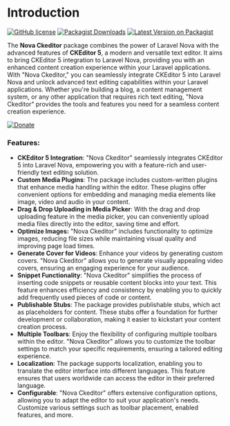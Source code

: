 # Introduction

[<img src="https://img.shields.io/github/license/mostafaznv/nova-ckeditor?style=flat-square" alt="GitHub license" data-size="original">](https://github.com/mostafaznv/nova-ckeditor/blob/master/LICENSE) [![Packagist Downloads](https://img.shields.io/packagist/dt/mostafaznv/nova-ckeditor?style=flat-square)](https://packagist.org/packages/mostafaznv/nova-ckeditor) [<img src="https://img.shields.io/packagist/v/mostafaznv/nova-ckeditor.svg?style=flat-square" alt="Latest Version on Packagist" data-size="original">](https://packagist.org/packages/mostafaznv/nova-ckeditor)



The **Nova Ckeditor** package combines the power of Laravel Nova with the advanced features of **CKEditor 5**, a modern and versatile text editor. It aims to bring CKEditor 5 integration to Laravel Nova, providing you with an enhanced content creation experience within your Laravel applications.\
With "Nova Ckeditor," you can seamlessly integrate CKEditor 5 into Laravel Nova and unlock advanced text editing capabilities within your Laravel applications. Whether you're building a blog, a content management system, or any other application that requires rich text editing, "Nova Ckeditor" provides the tools and features you need for a seamless content creation experience.

[<img src="https://mostafaznv.github.io/donate/donate.svg" alt="Donate" data-size="original">](https://mostafaznv.github.io/donate)





### Features:

* **CKEditor 5 Integration**: "Nova Ckeditor" seamlessly integrates CKEditor 5 into Laravel Nova, empowering you with a feature-rich and user-friendly text editing solution.
* **Custom Media Plugins**: The package includes custom-written plugins that enhance media handling within the editor. These plugins offer convenient options for embedding and managing media elements like image, video and audio in your content.
* **Drag & Drop Uploading in Media Picker**: With the drag and drop uploading feature in the media picker, you can conveniently upload media files directly into the editor, saving time and effort.
* **Optimize Images:** "Nova Ckeditor" includes functionality to optimize images, reducing file sizes while maintaining visual quality and improving page load times.
* **Generate Cover for Videos**: Enhance your videos by generating custom covers. "Nova Ckeditor" allows you to generate visually appealing video covers, ensuring an engaging experience for your audience.
* **Snippet Functionality**: "Nova Ckeditor" simplifies the process of inserting code snippets or reusable content blocks into your text. This feature enhances efficiency and consistency by enabling you to quickly add frequently used pieces of code or content.
* **Publishable Stubs**: The package provides publishable stubs, which act as placeholders for content. These stubs offer a foundation for further development or collaboration, making it easier to kickstart your content creation process.
* **Multiple Toolbars**: Enjoy the flexibility of configuring multiple toolbars within the editor. "Nova Ckeditor" allows you to customize the toolbar settings to match your specific requirements, ensuring a tailored editing experience.
* **Localization**: The package supports localization, enabling you to translate the editor interface into different languages. This feature ensures that users worldwide can access the editor in their preferred language.
* **Configurable**: "Nova Ckeditor" offers extensive configuration options, allowing you to adapt the editor to suit your application's needs. Customize various settings such as toolbar placement, enabled features, and more.



